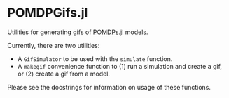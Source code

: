 # POMDPGifs.jl



Utilities for generating gifs of [POMDPs.jl](https://github.com/JuliaPOMDP/POMDPs.jl) models.

Currently, there are two utilities:
- A `GifSimulator` to be used with the `simulate` function.
- A `makegif` convenience function to (1) run a simulation and create a gif, or (2) create a gif from a model.

Please see the docstrings for information on usage of these functions.
